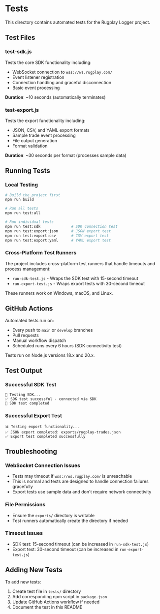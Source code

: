 # Tests

This directory contains automated tests for the Rugplay Logger project.

## Test Files

### test-sdk.js
Tests the core SDK functionality including:
- WebSocket connection to `wss://ws.rugplay.com/`
- Event listener registration
- Connection handling and graceful disconnection
- Basic event processing

**Duration**: ~10 seconds (automatically terminates)

### test-export.js
Tests the export functionality including:
- JSON, CSV, and YAML export formats
- Sample trade event processing
- File output generation
- Format validation

**Duration**: ~30 seconds per format (processes sample data)

## Running Tests

### Local Testing

```bash
# Build the project first
npm run build

# Run all tests
npm run test:all

# Run individual tests
npm run test:sdk              # SDK connection test
npm run test:export:json      # JSON export test
npm run test:export:csv       # CSV export test  
npm run test:export:yaml      # YAML export test
```

### Cross-Platform Test Runners

The project includes cross-platform test runners that handle timeouts and process management:

- `run-sdk-test.js` - Wraps the SDK test with 15-second timeout
- `run-export-test.js` - Wraps export tests with 30-second timeout

These runners work on Windows, macOS, and Linux.

## GitHub Actions

Automated tests run on:
- Every push to `main` or `develop` branches
- Pull requests
- Manual workflow dispatch
- Scheduled runs every 6 hours (SDK connectivity test)

Tests run on Node.js versions 18.x and 20.x.

## Test Output

### Successful SDK Test
```
🧪 Testing SDK...
✅ SDK test successful - connected via SDK
🏁 SDK test completed
```

### Successful Export Test
```
📊 Testing export functionality...
✅ JSON export completed: exports/rugplay-trades.json
✅ Export test completed successfully
```

## Troubleshooting

### WebSocket Connection Issues
- Tests may timeout if `wss://ws.rugplay.com/` is unreachable
- This is normal and tests are designed to handle connection failures gracefully
- Export tests use sample data and don't require network connectivity

### File Permissions
- Ensure the `exports/` directory is writable
- Test runners automatically create the directory if needed

### Timeout Issues
- SDK test: 15-second timeout (can be increased in `run-sdk-test.js`)
- Export test: 30-second timeout (can be increased in `run-export-test.js`)

## Adding New Tests

To add new tests:

1. Create test file in `tests/` directory
2. Add corresponding npm script in `package.json`
3. Update GitHub Actions workflow if needed
4. Document the test in this README

